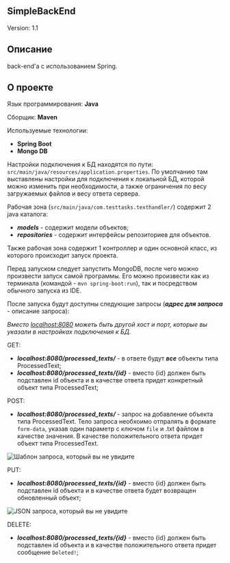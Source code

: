 ## SimpleBackEnd
Version: 1.1
## Описание
back-end'а с использованием Spring.
## О проекте
Язык программирования: **Java**

Сборщик: **Maven**

Используемые технологии: 
- **Spring Boot**
- **Mongo DB**

Настройки подключения к БД находятся по пути: `src/main/java/resources/application.properties`. По умолчанию там выставлены настройки для подключения к локальной БД, которой можно изменить при необходимости, а также ограничения по весу загружаемых файлов и весу ответа сервера.

Рабочая зона (`src/main/java/com.testtasks.texthandler/`) содержит 2 java каталога:
- ***models*** - содержит модели объектов;
- ***repositories*** - содержит интерфейсы репозиториев для объектов.

Также рабочая зона содержит 1 контроллер и один основной класс, из которого происходит запуск проекта.

Перед запуском следует запустить MongoDB, после чего можно произвести запуск самой программы. Его можно произвести как из терминала (командой - `mvn spring-boot:run`), так и посредством обычного запуска из IDE.

После запуска будут доступны следующие запросы (***адрес для запроса*** - описание запроса):
 
*Вместо [localhost:8080](https://localhost:8080 "Клик ми") можеть быть другой хост и порт, которые вы указали в настройках подключения к БД.*

GET:
- ***localhost:8080/processed_texts/*** - в ответе будут ***все*** объекты типа ProcessedText;
- ***localhost:8080/processed_texts/{id}*** - вместо {id} должен быть подставлен id объекта и в качестве ответа придет конкретный объект типа ProcessedText;

POST:
- ***localhost:8080/processed_texts/*** - запрос на добавление объекта типа ProcessedText. Тело запроса необхоимо отпралять в формате `form-data`, указав один параметр с ключом `file` и  .txt файлом в качестве значения. В качестве положительного ответа придет объект типа ProcessedText.

 ![Шаблон запроса, который вы не увидите](https://sun9-18.userapi.com/c850728/v850728586/1b2cc6/dw36-bWeukA.jpg "Настройка запроса")
 
 PUT:
 - ***localhost:8080/processed_texts/{id}*** - вместо {id} должен быть подставлен id объекта и в качестве ответа будет возвращен обновленный объект;
 
 ![JSON запроса, который вы не увидите](https://sun9-3.userapi.com/c850728/v850728503/1b2629/w81Vb0b7UFk.jpg "Шаблон запроса")
 
 DELETE:
 - ***localhost:8080/processed_texts/{id}*** - вместо {id} должен быть подставлен id объекта и в качестве положительного ответа придет сообщение `Deleted!`;